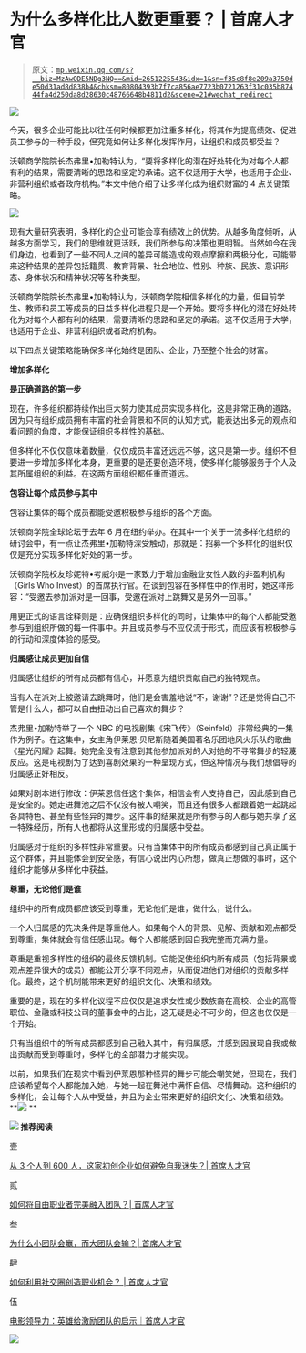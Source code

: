 # 为什么多样化比人数更重要？ | 首席人才官

> 原文：[`mp.weixin.qq.com/s?__biz=MzAwODE5NDg3NQ==&mid=2651225543&idx=1&sn=f35c8f8e209a3750de50d31ad8d838b4&chksm=80804393b7f7ca856ae7723b0721263f31c035b87444fa4d250da8d28630c48766648b4811d2&scene=21#wechat_redirect`](http://mp.weixin.qq.com/s?__biz=MzAwODE5NDg3NQ==&mid=2651225543&idx=1&sn=f35c8f8e209a3750de50d31ad8d838b4&chksm=80804393b7f7ca856ae7723b0721263f31c035b87444fa4d250da8d28630c48766648b4811d2&scene=21#wechat_redirect)

![](img/d82068d1c8cb7470c7205ae368d64c97.png)

今天，很多企业可能比以往任何时候都更加注重多样化，将其作为提高绩效、促进员工参与的一种手段，但究竟如何让多样化发挥作用，让组织和成员都受益？

沃顿商学院院长杰弗里•加勒特认为，“要将多样化的潜在好处转化为对每个人都有利的结果，需要清晰的思路和坚定的承诺。这不仅适用于大学，也适用于企业、非营利组织或者政府机构。”本文中他介绍了让多样化成为组织财富的 4 点关键策略。

![](img/536dc163f9342b195cdc1f074978af79.png)

现有大量研究表明，多样化的企业可能会享有绩效上的优势。从越多角度倾听，从越多方面学习，我们的思维就更活跃，我们所参与的决策也更明智。当然如今在我们身边，也看到了一些不同人之间的差异可能造成的观点摩擦和两极分化，可能带来这种结果的差异包括籍贯、教育背景、社会地位、性别、种族、民族、意识形态、身体状况和精神状况等各种类型。

沃顿商学院院长杰弗里•加勒特认为，沃顿商学院相信多样化的力量，但目前学生、教师和员工等成员的日益多样化进程只是一个开始。要将多样化的潜在好处转化为对每个人都有利的结果，需要清晰的思路和坚定的承诺。这不仅适用于大学，也适用于企业、非营利组织或者政府机构。

以下四点关键策略能确保多样化始终是团队、企业，乃至整个社会的财富。

**增加多样化**

**是正确道路的第一步**

现在，许多组织都持续作出巨大努力使其成员实现多样化，这是非常正确的道路。因为只有组织成员拥有丰富的社会背景和不同的认知方式，能表达出多元的观点和看问题的角度，才能保证组织多样性的基础。

但多样化不仅仅意味着数量，仅仅成员丰富还远远不够，这只是第一步。组织不但要进一步增加多样化本身，更重要的是还要创造环境，使多样化能够服务于个人及其所属组织的利益。在这两方面组织都任重而道远。

**包容让每个成员参与其中**

包容让集体的每个成员都能受邀积极参与组织的各个方面。

沃顿商学院全球论坛于去年 6 月在纽约举办。在其中一个关于一流多样化组织的研讨会中，有一点让杰弗里•加勒特深受触动，那就是：招募一个多样化的组织仅仅是充分实现多样化好处的第一步。

沃顿商学院校友珍妮特•考威尔是一家致力于增加金融业女性人数的非盈利机构（Girls Who Invest）的首席执行官。在谈到包容在多样性中的作用时，她这样形容：“受邀去参加派对是一回事，受邀在派对上跳舞又是另外一回事。”

用更正式的语言诠释则是：应确保组织多样化的同时，让集体中的每个人都能受邀参与到组织所做的每一件事中。并且成员参与不应仅流于形式，而应该有积极参与的行动和深度体验的感受。

**归属感让成员更加自信**

归属感让组织的所有成员都有信心，并愿意为组织贡献自己的独特观点。

当有人在派对上被邀请去跳舞时，他们是会害羞地说“不，谢谢”？还是觉得自己不管是什么人，都可以自由扭动出自己喜欢的舞步？

杰弗里•加勒特举了一个 NBC 的电视剧集《宋飞传》（Seinfeld）非常经典的一集作为例子。在这集中，女主角伊莱恩·贝尼斯随着美国著名乐团地风火乐队的歌曲《星光闪耀》起舞。她完全没有注意到其他参加派对的人对她的不寻常舞步的轻蔑反应。这是电视剧为了达到喜剧效果的一种呈现方式，但这种情况与我们想倡导的归属感正好相反。

如果对剧本进行修改：伊莱恩信任这个集体，相信会有人支持自己，因此感到自己是安全的。她走进舞池之后不仅没有被人嘲笑，而且还有很多人都跟着她一起跳起各具特色、甚至有些怪异的舞步。这件事的结果就是所有参与的人都与她共享了这一特殊经历，所有人也都将从这里形成的归属感中受益。

归属感对于组织的多样性非常重要。只有当集体中的所有成员都感到自己真正属于这个群体，并且能体会到安全感，有信心说出内心所想，做真正想做的事时，这个组织才能够从多样化中获益。

**尊重，无论他们是谁**

组织中的所有成员都应该受到尊重，无论他们是谁，做什么，说什么。

一个人归属感的先决条件是尊重他人。如果每个人的背景、见解、贡献和观点都受到尊重，集体就会有信任感出现。每个人都能感到因自我完整而充满力量。

尊重是重视多样性的组织的最终反馈机制。它能促使组织内所有成员（包括背景或观点差异很大的成员）都能公开分享不同观点，从而促进他们对组织的贡献多样化。最终，这个机制能带来更好的组织文化、决策和绩效。

重要的是，现在的多样化议程不应仅仅是追求女性或少数族裔在高校、企业的高管职位、金融或科技公司的董事会中的占比，这无疑是必不可少的，但这也仅仅是一个开始。

只有当组织中的所有成员都感到自己融入其中，有归属感，并感到因展现自我或做出贡献而受到尊重时，多样化的全部潜力才能实现。

以前，如果我们在现实中看到伊莱恩那种怪异的舞步可能会嘲笑她，但现在，我们应该希望每个人都能加入她，与她一起在舞池中满怀自信、尽情舞动。这种组织的多样化，会让每个人从中受益，并且为企业带来更好的组织文化、决策和绩效。**![](img/5ffdfd48667c06ef40b3fc06eeb74bec.png) **

**![](img/5ffdfd48667c06ef40b3fc06eeb74bec.png) 推荐阅读**

壹

[从 3 个人到 600 人，这家初创企业如何避免自我迷失？| 首席人才官](http://mp.weixin.qq.com/s?__biz=MzAwODE5NDg3NQ==&mid=2651225482&idx=1&sn=8a850f2497f8babb235362202ca3e0ab&chksm=808043deb7f7cac8927a736f0ffe511f261f08b6774437d629f00728a77d7d6b15ae12156202&scene=21#wechat_redirect)

贰

[如何将自由职业者完美融入团队？| 首席人才官](http://mp.weixin.qq.com/s?__biz=MzAwODE5NDg3NQ==&mid=2651225454&idx=1&sn=e28b32a7bf32c9dc5ac39fcaf2b0aea2&chksm=8080433ab7f7ca2cea365aac2505004e4fd386fc785d0ede6cf2d7fa09814cbae60980277d96&scene=21#wechat_redirect)

叁

[为什么小团队会赢，而大团队会输？| 首席人才官](http://mp.weixin.qq.com/s?__biz=MzAwODE5NDg3NQ==&mid=2651225419&idx=1&sn=ca16202d594a2c6b90d269fe846396c2&chksm=8080431fb7f7ca09ad703a5269c2a1bcc7eee463251de6a7995e73f0d99e96b0bca3886fe040&scene=21#wechat_redirect)

肆

[如何利用社交圈创造职业机会？ | 首席人才官](http://mp.weixin.qq.com/s?__biz=MzAwODE5NDg3NQ==&mid=2651225353&idx=1&sn=0a84b6db8c0146904a34e0bacf30fbc0&chksm=8080435db7f7ca4b21cc4209d811d62421c3a7d9f656ede1d38953eebc3841bf83eb8cc44d32&scene=21#wechat_redirect)

伍

[电影领导力：英雄给激励团队的启示｜首席人才官](http://mp.weixin.qq.com/s?__biz=MzAwODE5NDg3NQ==&mid=2651225300&idx=1&sn=cda77a88a72de97c2bc0d8025fca32c5&chksm=80804280b7f7cb9662cc5c6079be58e634afd1864db3d0adfc2b41209ad5b0e556c99c9bdba2&scene=21#wechat_redirect)

![](img/e1512c0bb867e77b3ece119ecab9f3fe.png)